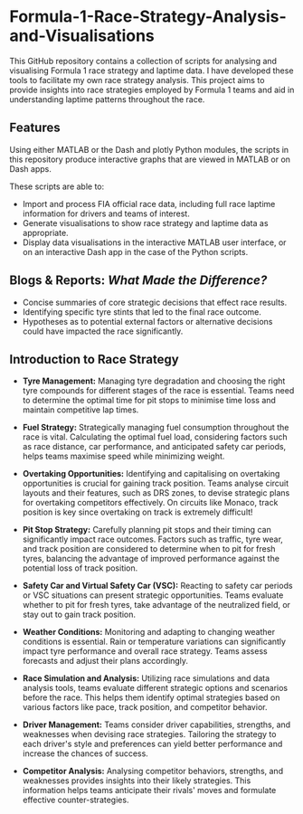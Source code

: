# Formula-1-Race-Strategy-Analysis-and-Visualisations

This GitHub repository contains a collection of scripts for analysing and visualising Formula 1 race strategy and laptime data. I have developed these tools to facilitate my own race strategy analysis. This project aims to provide insights into race strategies employed by Formula 1 teams and aid in understanding laptime patterns throughout the race.

## Features

Using either MATLAB or the Dash and plotly Python modules, the scripts in this repository produce interactive graphs that are viewed in MATLAB or on Dash apps.

These scripts are able to:
- Import and process FIA official race data, including full race laptime information for drivers and teams of interest.
- Generate visualisations to show race strategy and laptime data as appropriate.
- Display data visualisations in the interactive MATLAB user interface, or on an interactive Dash app in the case of the Python scripts.

## Blogs & Reports: *What Made the Difference?*

- Concise summaries of core strategic decisions that effect race results.
- Identifying specific tyre stints that led to the final race outcome.
- Hypotheses as to potential external factors or alternative decisions could have impacted the race significantly.

## Introduction to Race Strategy

- **Tyre Management:** Managing tyre degradation and choosing the right tyre compounds for different stages of the race is essential. Teams need to determine the optimal time for pit stops to minimise time loss and maintain competitive lap times.

- **Fuel Strategy:** Strategically managing fuel consumption throughout the race is vital. Calculating the optimal fuel load, considering factors such as race distance, car performance, and anticipated safety car periods, helps teams maximise speed while minimizing weight.

- **Overtaking Opportunities:** Identifying and capitalising on overtaking opportunities is crucial for gaining track position. Teams analyse circuit layouts and their features, such as DRS zones, to devise strategic plans for overtaking competitors effectively. On circuits like Monaco, track position is key since overtaking on track is extremely difficult!

- **Pit Stop Strategy:** Carefully planning pit stops and their timing can significantly impact race outcomes. Factors such as traffic, tyre wear, and track position are considered to determine when to pit for fresh tyres, balancing the advantage of improved performance against the potential loss of track position.

- **Safety Car and Virtual Safety Car (VSC):** Reacting to safety car periods or VSC situations can present strategic opportunities. Teams evaluate whether to pit for fresh tyres, take advantage of the neutralized field, or stay out to gain track position.

- **Weather Conditions:** Monitoring and adapting to changing weather conditions is essential. Rain or temperature variations can significantly impact tyre performance and overall race strategy. Teams assess forecasts and adjust their plans accordingly.

- **Race Simulation and Analysis:** Utilizing race simulations and data analysis tools, teams evaluate different strategic options and scenarios before the race. This helps them identify optimal strategies based on various factors like pace, track position, and competitor behavior.

- **Driver Management:** Teams consider driver capabilities, strengths, and weaknesses when devising race strategies. Tailoring the strategy to each driver's style and preferences can yield better performance and increase the chances of success.

- **Competitor Analysis:** Analysing competitor behaviors, strengths, and weaknesses provides insights into their likely strategies. This information helps teams anticipate their rivals' moves and formulate effective counter-strategies.

